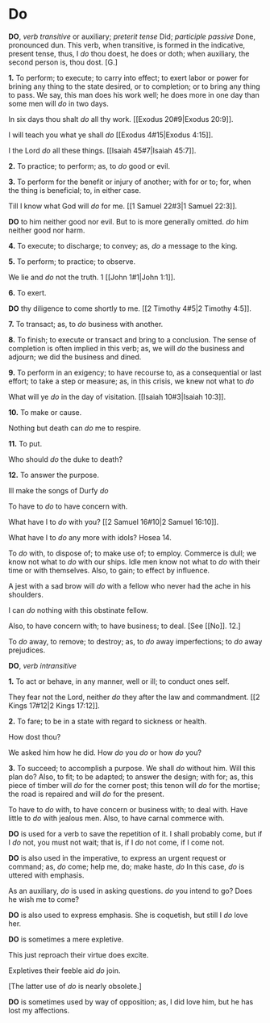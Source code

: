 # Do

**DO**, _verb transitive_ or auxiliary; _preterit tense_ Did; _participle passive_ Done, pronounced dun. This verb, when transitive, is formed in the indicative, present tense, thus, I _do_ thou doest, he does or doth; when auxiliary, the second person is, thou dost. \[G.\]

**1.** To perform; to execute; to carry into effect; to exert labor or power for brining any thing to the state desired, or to completion; or to bring any thing to pass. We say, this man does his work well; he does more in one day than some men will _do_ in two days.

In six days thou shalt _do_ all thy work. [[Exodus 20#9|Exodus 20:9]].

I will teach you what ye shall _do_ [[Exodus 4#15|Exodus 4:15]].

I the Lord _do_ all these things. [[Isaiah 45#7|Isaiah 45:7]].

**2.** To practice; to perform; as, to _do_ good or evil.

**3.** To perform for the benefit or injury of another; with for or to; for, when the thing is beneficial; to, in either case.

Till I know what God will _do_ for me. [[1 Samuel 22#3|1 Samuel 22:3]].

**DO** to him neither good nor evil. But to is more generally omitted. _do_ him neither good nor harm.

**4.** To execute; to discharge; to convey; as, _do_ a message to the king.

**5.** To perform; to practice; to observe.

We lie and _do_ not the truth. 1 [[John 1#1|John 1:1]].

**6.** To exert.

**DO** thy diligence to come shortly to me. [[2 Timothy 4#5|2 Timothy 4:5]].

**7.** To transact; as, to _do_ business with another.

**8.** To finish; to execute or transact and bring to a conclusion. The sense of completion is often implied in this verb; as, we will _do_ the business and adjourn; we did the business and dined.

**9.** To perform in an exigency; to have recourse to, as a consequential or last effort; to take a step or measure; as, in this crisis, we knew not what to _do_

What will ye _do_ in the day of visitation. [[Isaiah 10#3|Isaiah 10:3]].

**10.** To make or cause.

Nothing but death can _do_ me to respire.

**11.** To put.

Who should _do_ the duke to death?

**12.** To answer the purpose.

Ill make the songs of Durfy _do_

To have to _do_ to have concern with.

What have I to _do_ with you? [[2 Samuel 16#10|2 Samuel 16:10]].

What have I to _do_ any more with idols? Hosea 14.

To _do_ with, to dispose of; to make use of; to employ. Commerce is dull; we know not what to _do_ with our ships. Idle men know not what to _do_ with their time or with themselves. Also, to gain; to effect by influence.

A jest with a sad brow will _do_ with a fellow who never had the ache in his shoulders.

I can _do_ nothing with this obstinate fellow.

Also, to have concern with; to have business; to deal. \[See [[No]]. 12.\]

To _do_ away, to remove; to destroy; as, to _do_ away imperfections; to _do_ away prejudices.

**DO**, _verb intransitive_

**1.** To act or behave, in any manner, well or ill; to conduct ones self.

They fear not the Lord, neither _do_ they after the law and commandment. [[2 Kings 17#12|2 Kings 17:12]].

**2.** To fare; to be in a state with regard to sickness or health.

How dost thou?

We asked him how he did. How _do_ you _do_ or how _do_ you?

**3.** To succeed; to accomplish a purpose. We shall _do_ without him. Will this plan do? Also, to fit; to be adapted; to answer the design; with for; as, this piece of timber will _do_ for the corner post; this tenon will _do_ for the mortise; the road is repaired and will _do_ for the present.

To have to _do_ with, to have concern or business with; to deal with. Have little to _do_ with jealous men. Also, to have carnal commerce with.

**DO** is used for a verb to save the repetition of it. I shall probably come, but if I _do_ not, you must not wait; that is, if I _do_ not come, if I come not.

**DO** is also used in the imperative, to express an urgent request or command; as, _do_ come; help me, do; make haste, _do_ In this case, _do_ is uttered with emphasis.

As an auxiliary, _do_ is used in asking questions. _do_ you intend to go? Does he wish me to come?

**DO** is also used to express emphasis. She is coquetish, but still I _do_ love her.

**DO** is sometimes a mere expletive.

This just reproach their virtue does excite.

Expletives their feeble aid _do_ join.

\[The latter use of _do_ is nearly obsolete.\]

**DO** is sometimes used by way of opposition; as, I did love him, but he has lost my affections.